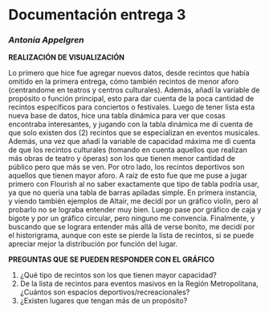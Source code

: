 # Documentación entrega 3

### *Antonia Appelgren*




**REALIZACIÓN DE VISUALIZACIÓN**

Lo primero que hice fue agregar nuevos datos, desde recintos que había omitido en la primera entrega, cómo también recintos de menor aforo (centrandome en teatros y centros culturales). Además, añadí la variable de propósito o función principal, esto para dar cuenta de la poca cantidad de recintos específicos para conciertos o festivales. 
Luego de tener lista esta nueva base de datos, hice una tabla dinámica para ver que cosas encontraba interesantes, y jugando con la tabla dinámica me di cuenta de que solo existen dos (2) recintos que se especializan en eventos musicales. Además, una vez que añadí la variable de capacidad máxima me di cuenta de que los recintos culturales (tomando en cuenta aquellos que realizan más obras de teatro y óperas) son los que tienen menor cantidad de público pero que más se ven. Por otro lado, los recintos deportivos son aquellos que tienen mayor aforo. 
A raíz de esto fue que me puse a jugar primero con Flourish al no saber exactamente que tipo de tabla podría usar, ya que no quería una tabla de barras apiladas simple. En primera instancia, y viendo también ejemplos de Altair, me decidí por un gráfico violín, pero al probarlo no se lograba entender muy bien. Luego pase por gráfico de caja y bigote y por un gráfico circular, pero ninguno me convencia. 
Finalmente, y buscando que se lograra entender más allá de verse bonito, me decidí por el historigrama, aunque con este se pierde la lista de recintos, si se puede apreciar mejor la distribución por función del lugar. 


**PREGUNTAS QUE SE PUEDEN RESPONDER CON EL GRÁFICO**

1. ¿Qué tipo de recintos son los que tienen mayor capacidad?
2. De la lista de recintos para eventos masivos en la Región Metropolitana, ¿Cuántos son espacios deportivos/recreacionales?
3. ¿Existen lugares que tengan más de un propósito?